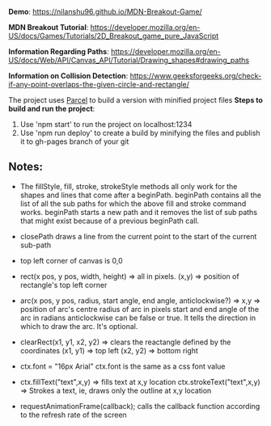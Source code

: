 **Demo**: https://nilanshu96.github.io/MDN-Breakout-Game/

**MDN Breakout Tutorial**: https://developer.mozilla.org/en-US/docs/Games/Tutorials/2D_Breakout_game_pure_JavaScript

**Information Regarding Paths**: https://developer.mozilla.org/en-US/docs/Web/API/Canvas_API/Tutorial/Drawing_shapes#drawing_paths

**Information on Collision Detection**: https://www.geeksforgeeks.org/check-if-any-point-overlaps-the-given-circle-and-rectangle/


The project uses [Parcel](https://parceljs.org/) to build a version with minified project files
**Steps to build and run the project**:

1. Use 'npm start' to run the project on localhost:1234
2. Use 'npm run deploy' to create a build by minifying the files and publish it to gh-pages branch of your git


## Notes:

* The fillStyle, fill, stroke, strokeStyle methods all only work for the shapes and lines that come after a beginPath.
beginPath contains all the list of all the sub paths for which the above fill and stroke command works.
beginPath starts a new path and it removes the list of sub paths that might exist because of a previous beginPath call.

* closePath draws a line from the current point to the start of the current sub-path

* top left corner of canvas is 0,0

* rect(x pos, y pos, width, height) => all in pixels. 
(x,y) => position of rectangle's top left corner

* arc(x pos, y pos, radius, start angle, end angle, anticlockwise?) =>
x,y => position of arc's centre
radius of arc in pixels
start and end angle of the arc in radians
anticlockwise can be false or true. It tells the direction in which to draw the arc. It's optional.

* clearRect(x1, y1, x2, y2) => clears the reactangle defined by the coordinates
(x1, y1) => top left 
(x2, y2) => bottom right

* ctx.font = "16px Arial"
ctx.font is the same as a css font value

* ctx.fillText("text",x,y) => fills text at x,y location
ctx.strokeText("text",x,y) => Strokes a text, ie, draws only the outline at x,y location

* requestAnimationFrame(callback);
calls the callback function according to the refresh rate of the screen

